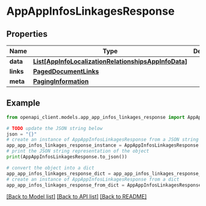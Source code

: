 # AppAppInfosLinkagesResponse


## Properties

Name | Type | Description | Notes
------------ | ------------- | ------------- | -------------
**data** | [**List[AppInfoLocalizationRelationshipsAppInfoData]**](AppInfoLocalizationRelationshipsAppInfoData.md) |  | 
**links** | [**PagedDocumentLinks**](PagedDocumentLinks.md) |  | 
**meta** | [**PagingInformation**](PagingInformation.md) |  | [optional] 

## Example

```python
from openapi_client.models.app_app_infos_linkages_response import AppAppInfosLinkagesResponse

# TODO update the JSON string below
json = "{}"
# create an instance of AppAppInfosLinkagesResponse from a JSON string
app_app_infos_linkages_response_instance = AppAppInfosLinkagesResponse.from_json(json)
# print the JSON string representation of the object
print(AppAppInfosLinkagesResponse.to_json())

# convert the object into a dict
app_app_infos_linkages_response_dict = app_app_infos_linkages_response_instance.to_dict()
# create an instance of AppAppInfosLinkagesResponse from a dict
app_app_infos_linkages_response_from_dict = AppAppInfosLinkagesResponse.from_dict(app_app_infos_linkages_response_dict)
```
[[Back to Model list]](../README.md#documentation-for-models) [[Back to API list]](../README.md#documentation-for-api-endpoints) [[Back to README]](../README.md)


